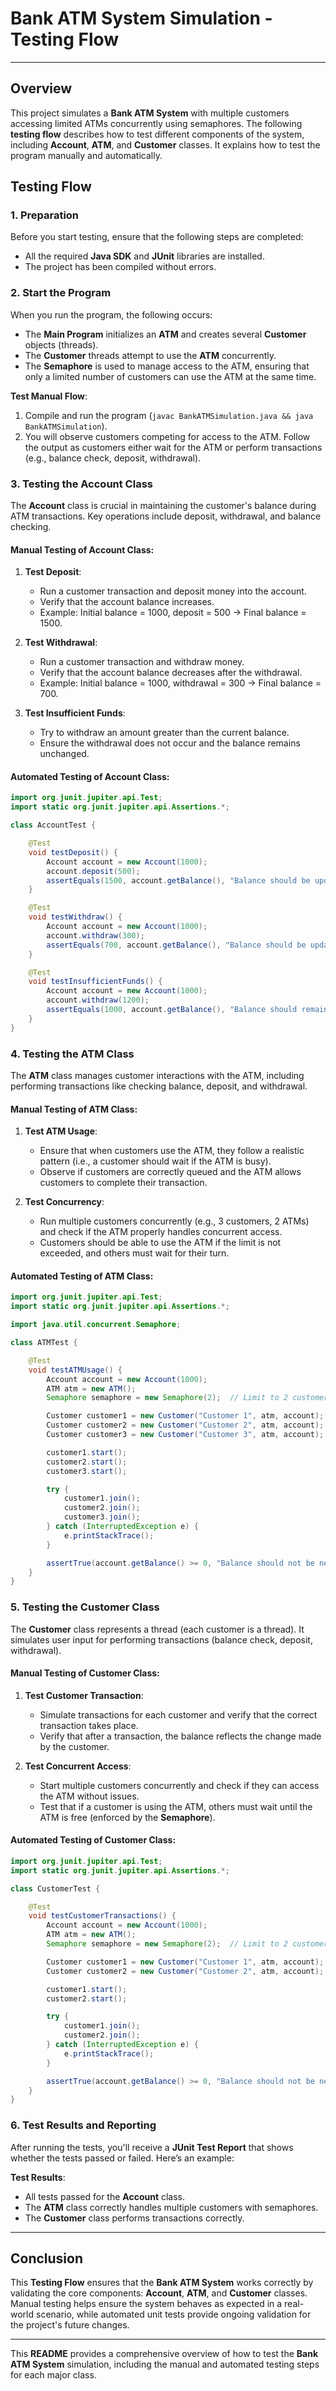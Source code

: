 

# Bank ATM System Simulation - Testing Flow
---

## Overview
This project simulates a **Bank ATM System** with multiple customers accessing limited ATMs concurrently using semaphores. The following **testing flow** describes how to test different components of the system, including **Account**, **ATM**, and **Customer** classes. It explains how to test the program manually and automatically.

## Testing Flow

### 1. **Preparation**
Before you start testing, ensure that the following steps are completed:
- All the required **Java SDK** and **JUnit** libraries are installed.
- The project has been compiled without errors.

### 2. **Start the Program**
When you run the program, the following occurs:
- The **Main Program** initializes an **ATM** and creates several **Customer** objects (threads).
- The **Customer** threads attempt to use the **ATM** concurrently.
- The **Semaphore** is used to manage access to the ATM, ensuring that only a limited number of customers can use the ATM at the same time.

**Test Manual Flow**:
1. Compile and run the program (`javac BankATMSimulation.java && java BankATMSimulation`).
2. You will observe customers competing for access to the ATM. Follow the output as customers either wait for the ATM or perform transactions (e.g., balance check, deposit, withdrawal).

### 3. **Testing the Account Class**
The **Account** class is crucial in maintaining the customer's balance during ATM transactions. Key operations include deposit, withdrawal, and balance checking.

#### Manual Testing of Account Class:
1. **Test Deposit**:
   - Run a customer transaction and deposit money into the account.
   - Verify that the account balance increases.
   - Example: Initial balance = 1000, deposit = 500 → Final balance = 1500.

2. **Test Withdrawal**:
   - Run a customer transaction and withdraw money.
   - Verify that the account balance decreases after the withdrawal.
   - Example: Initial balance = 1000, withdrawal = 300 → Final balance = 700.

3. **Test Insufficient Funds**:
   - Try to withdraw an amount greater than the current balance.
   - Ensure the withdrawal does not occur and the balance remains unchanged.

#### Automated Testing of Account Class:
```java
import org.junit.jupiter.api.Test;
import static org.junit.jupiter.api.Assertions.*;

class AccountTest {

    @Test
    void testDeposit() {
        Account account = new Account(1000);
        account.deposit(500);
        assertEquals(1500, account.getBalance(), "Balance should be updated after deposit.");
    }

    @Test
    void testWithdraw() {
        Account account = new Account(1000);
        account.withdraw(300);
        assertEquals(700, account.getBalance(), "Balance should be updated after withdrawal.");
    }

    @Test
    void testInsufficientFunds() {
        Account account = new Account(1000);
        account.withdraw(1200);
        assertEquals(1000, account.getBalance(), "Balance should remain unchanged if withdrawal exceeds funds.");
    }
}
```

### 4. **Testing the ATM Class**
The **ATM** class manages customer interactions with the ATM, including performing transactions like checking balance, deposit, and withdrawal.

#### Manual Testing of ATM Class:
1. **Test ATM Usage**:
   - Ensure that when customers use the ATM, they follow a realistic pattern (i.e., a customer should wait if the ATM is busy).
   - Observe if customers are correctly queued and the ATM allows customers to complete their transaction.

2. **Test Concurrency**:
   - Run multiple customers concurrently (e.g., 3 customers, 2 ATMs) and check if the ATM properly handles concurrent access.
   - Customers should be able to use the ATM if the limit is not exceeded, and others must wait for their turn.

#### Automated Testing of ATM Class:
```java
import org.junit.jupiter.api.Test;
import static org.junit.jupiter.api.Assertions.*;

import java.util.concurrent.Semaphore;

class ATMTest {

    @Test
    void testATMUsage() {
        Account account = new Account(1000);
        ATM atm = new ATM();
        Semaphore semaphore = new Semaphore(2);  // Limit to 2 customers using ATM at a time

        Customer customer1 = new Customer("Customer 1", atm, account);
        Customer customer2 = new Customer("Customer 2", atm, account);
        Customer customer3 = new Customer("Customer 3", atm, account);

        customer1.start();
        customer2.start();
        customer3.start();

        try {
            customer1.join();
            customer2.join();
            customer3.join();
        } catch (InterruptedException e) {
            e.printStackTrace();
        }

        assertTrue(account.getBalance() >= 0, "Balance should not be negative after transactions.");
    }
}
```

### 5. **Testing the Customer Class**
The **Customer** class represents a thread (each customer is a thread). It simulates user input for performing transactions (balance check, deposit, withdrawal).

#### Manual Testing of Customer Class:
1. **Test Customer Transaction**:
   - Simulate transactions for each customer and verify that the correct transaction takes place.
   - Verify that after a transaction, the balance reflects the change made by the customer.

2. **Test Concurrent Access**:
   - Start multiple customers concurrently and check if they can access the ATM without issues.
   - Test that if a customer is using the ATM, others must wait until the ATM is free (enforced by the **Semaphore**).

#### Automated Testing of Customer Class:
```java
import org.junit.jupiter.api.Test;
import static org.junit.jupiter.api.Assertions.*;

class CustomerTest {

    @Test
    void testCustomerTransactions() {
        Account account = new Account(1000);
        ATM atm = new ATM();
        Semaphore semaphore = new Semaphore(2);  // Limit to 2 customers using ATM at a time

        Customer customer1 = new Customer("Customer 1", atm, account);
        Customer customer2 = new Customer("Customer 2", atm, account);

        customer1.start();
        customer2.start();

        try {
            customer1.join();
            customer2.join();
        } catch (InterruptedException e) {
            e.printStackTrace();
        }

        assertTrue(account.getBalance() >= 0, "Balance should not be negative after transactions.");
    }
}
```

### 6. **Test Results and Reporting**
After running the tests, you'll receive a **JUnit Test Report** that shows whether the tests passed or failed. Here’s an example:

**Test Results**:
- All tests passed for the **Account** class.
- The **ATM** class correctly handles multiple customers with semaphores.
- The **Customer** class performs transactions correctly.

---

## Conclusion
This **Testing Flow** ensures that the **Bank ATM System** works correctly by validating the core components: **Account**, **ATM**, and **Customer** classes. Manual testing helps ensure the system behaves as expected in a real-world scenario, while automated unit tests provide ongoing validation for the project's future changes.

---

This **README** provides a comprehensive overview of how to test the **Bank ATM System** simulation, including the manual and automated testing steps for each major class.
